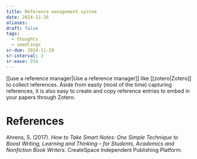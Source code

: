 ```yaml
---
title: Reference management system
date: 2024-11-26
aliases: 
draft: false
tags:
  - thoughts
  - seedlings
sr-due: 2024-11-29
sr-interval: 3
sr-ease: 254
---
```

[[use a reference manager|Use a reference manager]] like [[zotero|Zotero]] to collect references. Aside from easily (most of the time) capturing references, it is also easy to create and copy reference entries to embed in your papers through Zotero.

# References

Ahrens, S. (2017). *How to Take Smart Notes: One Simple Technique to Boost Writing, Learning and Thinking – for Students, Academics and Nonfiction Book Writers*. CreateSpace Independent Publishing Platform.

